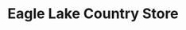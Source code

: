 ---
title: "Eagle Lake Country Store"
url: /south-river/eagle-lake-country-store/
shop: convenience
---